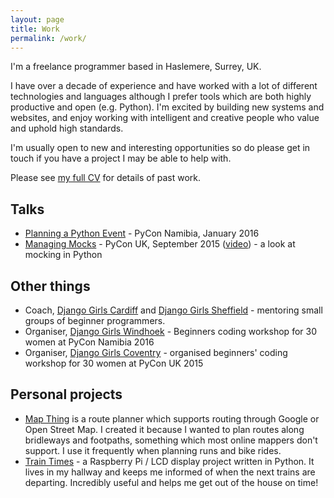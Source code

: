```yaml
---
layout: page
title: Work
permalink: /work/
---
```


I'm a freelance programmer based in Haslemere, Surrey, UK.

I have over a decade of experience and have worked with a lot of different technologies
and languages although I prefer tools which are both highly productive and open (e.g. Python).
I'm excited by building new systems and websites, and enjoy working with intelligent and creative
people who value and uphold high standards.

I'm usually open to new and interesting opportunities so do please get in touch if you have a
project I may be able to help with.

Please see [my full CV](/cv/) for details of past work.

## Talks
* [Planning a Python Event](http://slides.com/helenst/planningpython2016#/) - PyCon Namibia, January 2016
* [Managing Mocks](http://slides.com/helenst/managingmocks2015#/) - PyCon UK, September 2015 ([video](https://www.youtube.com/watch?v=haXUaGTp8Bc)) - a look at mocking in Python

## Other things
* Coach, [Django Girls Cardiff](https://djangogirls.org/cardiff/) and [Django Girls Sheffield](https://djangogirls.org/sheffield/) - mentoring small groups of beginner programmers.
* Organiser, [Django Girls Windhoek](https://djangogirls.org/windhoek/) - Beginners coding workshop for 30 women at PyCon Namibia 2016
* Organiser, [Django Girls Coventry](https://djangogirls.org/coventry/) - organised beginners' coding workshop for 30 women at PyCon UK 2015


## Personal projects

* [Map Thing](http://mapthing.helen.st/) is a route planner which supports routing through Google or Open Street Map. I created it because I wanted to plan routes along bridleways and footpaths, something which most online mappers don't support. I use it frequently when planning runs and bike rides.
* [Train Times](https://github.com/helenst/train-times-display) - a Raspberry Pi / LCD display project written in Python. It lives in my hallway and keeps me informed of when the next trains are departing. Incredibly useful and helps me get out of the house on time!
